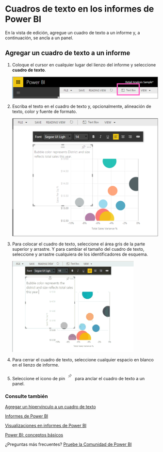 <properties
   pageTitle="Cuadros de texto en los informes de Power BI"
   description="Documentación sobre cómo agregar y crear cuadros de texto en un informe de Microsoft Power BI."
   services="powerbi"
   documentationCenter=""
   authors="mihart"
   manager="mblythe"
   backup=""
   editor=""
   tags=""
   qualityFocus="no"
   qualityDate=""/>

<tags
   ms.service="powerbi"
   ms.devlang="NA"
   ms.topic="article"
   ms.tgt_pltfrm="NA"
   ms.workload="powerbi"
   ms.date="10/07/2016"
   ms.author="mihart"/>
# Cuadros de texto en los informes de Power BI

En la vista de edición, agregue un cuadro de texto a un informe y, a continuación, se ancla a un panel. 

##  Agregar un cuadro de texto a un informe
1.  Coloque el cursor en cualquier lugar del lienzo del informe y seleccione **cuadro de texto**.

    ![](media/powerbi-service-text-boxes-in-reports/PBI_textBox.png)

2.  Escriba el texto en el cuadro de texto y, opcionalmente, alineación de texto, color y fuente de formato. 

    ![](media/powerbi-service-text-boxes-in-reports/PBI_textBox2.png)

3.  Para colocar el cuadro de texto, seleccione el área gris de la parte superior y arrastre. Y para cambiar el tamaño del cuadro de texto, seleccione y arrastre cualquiera de los identificadores de esquema. 

    ![](media/powerbi-service-text-boxes-in-reports/TextBoxSmaller.gif)

4.  Para cerrar el cuadro de texto, seleccione cualquier espacio en blanco en el lienzo de informe.

5.  Seleccione el icono de pin  ![](media/powerbi-service-text-boxes-in-reports/PBI_PinTile.png) para anclar el cuadro de texto a un panel. 

### Consulte también

[Agregar un hipervínculo a un cuadro de texto](powerbi-service-add-a-hyperlink-to-a-text-box.md)

[Informes de Power BI](powerbi-service-reports.md)

[Visualizaciones en informes de Power BI](powerbi-service-visualizations-for-reports.md)

[Power BI: conceptos básicos](powerbi-service-basic-concepts.md)

¿Preguntas más frecuentes? [Pruebe la Comunidad de Power BI](http://community.powerbi.com/)
